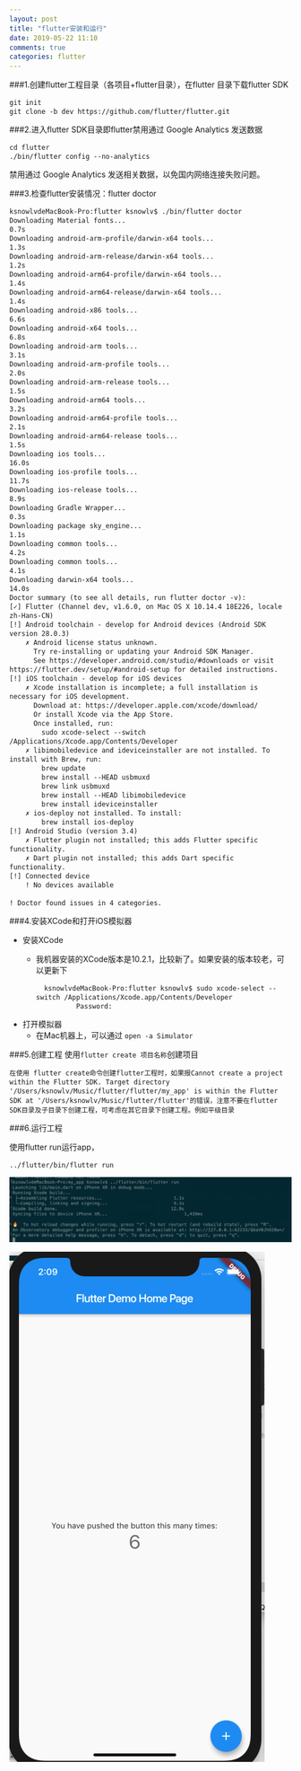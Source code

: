 ```yaml
---
layout: post
title: "flutter安装和运行"
date: 2019-05-22 11:10
comments: true
categories: flutter
---
```



###1.创建flutter工程目录（各项目+flutter目录），在flutter 目录下载flutter SDK

	git init
	git clone -b dev https://github.com/flutter/flutter.git

###2.进入flutter SDK目录即flutter禁用通过 Google Analytics 发送数据

	cd flutter
	./bin/flutter config --no-analytics
	
禁用通过 Google Analytics 发送相关数据，以免国内网络连接失败问题。

###3.检查flutter安装情况：flutter doctor

	ksnowlvdeMacBook-Pro:flutter ksnowlv$ ./bin/flutter doctor
	Downloading Material fonts...                                       0.7s
	Downloading android-arm-profile/darwin-x64 tools...                 1.3s
	Downloading android-arm-release/darwin-x64 tools...                 1.2s
	Downloading android-arm64-profile/darwin-x64 tools...               1.4s
	Downloading android-arm64-release/darwin-x64 tools...               1.4s
	Downloading android-x86 tools...                                    6.6s
	Downloading android-x64 tools...                                    6.8s
	Downloading android-arm tools...                                    3.1s
	Downloading android-arm-profile tools...                            2.0s
	Downloading android-arm-release tools...                            1.5s
	Downloading android-arm64 tools...                                  3.2s
	Downloading android-arm64-profile tools...                          2.1s
	Downloading android-arm64-release tools...                          1.5s
	Downloading ios tools...                                           16.0s
	Downloading ios-profile tools...                                   11.7s
	Downloading ios-release tools...                                    8.9s
	Downloading Gradle Wrapper...                                       0.3s
	Downloading package sky_engine...                                   1.1s
	Downloading common tools...                                         4.2s
	Downloading common tools...                                         4.1s
	Downloading darwin-x64 tools...                                    14.0s
	Doctor summary (to see all details, run flutter doctor -v):
	[✓] Flutter (Channel dev, v1.6.0, on Mac OS X 10.14.4 18E226, locale zh-Hans-CN)
	[!] Android toolchain - develop for Android devices (Android SDK version 28.0.3)
	    ✗ Android license status unknown.
	      Try re-installing or updating your Android SDK Manager.
	      See https://developer.android.com/studio/#downloads or visit https://flutter.dev/setup/#android-setup for detailed instructions.
	[!] iOS toolchain - develop for iOS devices
	    ✗ Xcode installation is incomplete; a full installation is necessary for iOS development.
	      Download at: https://developer.apple.com/xcode/download/
	      Or install Xcode via the App Store.
	      Once installed, run:
	        sudo xcode-select --switch /Applications/Xcode.app/Contents/Developer
	    ✗ libimobiledevice and ideviceinstaller are not installed. To install with Brew, run:
	        brew update
	        brew install --HEAD usbmuxd
	        brew link usbmuxd
	        brew install --HEAD libimobiledevice
	        brew install ideviceinstaller
	    ✗ ios-deploy not installed. To install:
	        brew install ios-deploy
	[!] Android Studio (version 3.4)
	    ✗ Flutter plugin not installed; this adds Flutter specific functionality.
	    ✗ Dart plugin not installed; this adds Dart specific functionality.
	[!] Connected device
	    ! No devices available
	
	! Doctor found issues in 4 categories.

###4.安装XCode和打开iOS模拟器
* 安装XCode
	* 我机器安装的XCode版本是10.2.1，比较新了。如果安装的版本较老，可以更新下


			ksnowlvdeMacBook-Pro:flutter ksnowlv$ sudo xcode-select --switch /Applications/Xcode.app/Contents/Developer
					Password:

* 打开模拟器
	* 在Mac机器上，可以通过	`open -a Simulator`	

###5.创建工程
使用`flutter create 项目名称`创建项目

	在使用 flutter create命令创建flutter工程时，如果报Cannot create a project within the Flutter SDK. Target directory '/Users/ksnowlv/Music/flutter/flutter/my_app' is within the Flutter SDK at '/Users/ksnowlv/Music/flutter/flutter'的错误，注意不要在flutter SDK目录及子目录下创建工程，可考虑在其它目录下创建工程。例如平级目录


###6.运行工程

 使用flutter run运行app，
 
 	../flutter/bin/flutter run
 	
 	
![image](/images/post/2019-05-22-flutteran-zhuang-he-yun-xing/flutter-run_cmd.png) 

	
![image](/images/post/2019-05-22-flutteran-zhuang-he-yun-xing/flutter-run_iOS.png) 
	